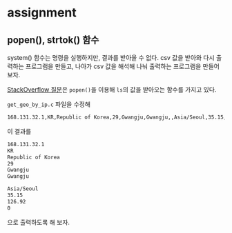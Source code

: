 # assignment

## popen(), strtok() 함수

system() 함수는 명령을 실행하지만, 결과를 받아올 수 없다.
csv 값을 받아와 다시 출력하는 프로그램을 만들고, 나아가 csv 값을 해석해 나눠 출력하는 프로그램을 만들어보자.

[StackOverflow 질문](https://stackoverflow.com/questions/646241/c-run-a-system-command-and-get-output)은 `popen()`을 이용해 `ls`의 값을 받아오는 함수를 가지고 있다.

`get_geo_by_ip.c` 파일을 수정해

```bash
168.131.32.1,KR,Republic of Korea,29,Gwangju,Gwangju,,Asia/Seoul,35.15,126.92,0`
```

이 결과를

```bash
168.131.32.1
KR
Republic of Korea
29
Gwangju
Gwangju

Asia/Seoul
35.15
126.92
0
```

으로 출력하도록 해 보자.